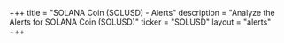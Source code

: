 +++
title = "SOLANA Coin (SOLUSD) - Alerts"
description = "Analyze the Alerts for SOLANA Coin (SOLUSD)"
ticker = "SOLUSD"
layout = "alerts"
+++


